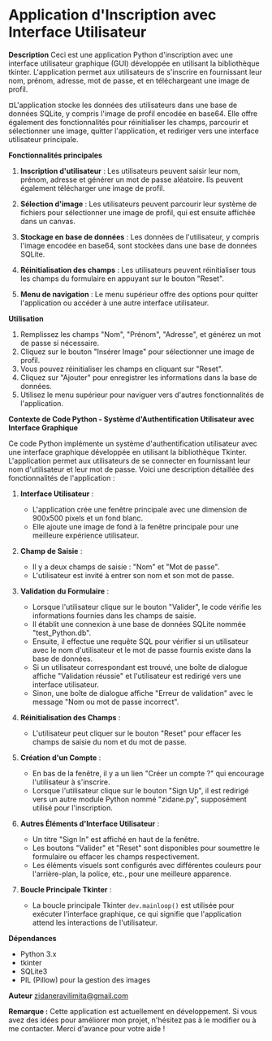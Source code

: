 # Application d'Inscription avec Interface Utilisateur

**Description**
Ceci est une application Python d'inscription avec une interface utilisateur graphique (GUI) développée en utilisant la bibliothèque tkinter. L'application permet aux utilisateurs de s'inscrire en fournissant leur nom, prénom, adresse, mot de passe, et en téléchargeant une image de profil.

¤L'application stocke les données des utilisateurs dans une base de données SQLite, y compris l'image de profil encodée en base64. Elle offre également des fonctionnalités pour réinitialiser les champs, parcourir et sélectionner une image, quitter l'application, et rediriger vers une interface utilisateur principale.

**Fonctionnalités principales**
1. **Inscription d'utilisateur** : Les utilisateurs peuvent saisir leur nom, prénom, adresse et générer un mot de passe aléatoire. Ils peuvent également télécharger une image de profil.

2. **Sélection d'image** : Les utilisateurs peuvent parcourir leur système de fichiers pour sélectionner une image de profil, qui est ensuite affichée dans un canvas.

3. **Stockage en base de données** : Les données de l'utilisateur, y compris l'image encodée en base64, sont stockées dans une base de données SQLite.

4. **Réinitialisation des champs** : Les utilisateurs peuvent réinitialiser tous les champs du formulaire en appuyant sur le bouton "Reset".

5. **Menu de navigation** : Le menu supérieur offre des options pour quitter l'application ou accéder à une autre interface utilisateur.

**Utilisation**
1. Remplissez les champs "Nom", "Prénom", "Adresse", et générez un mot de passe si nécessaire.
2. Cliquez sur le bouton "Insérer Image" pour sélectionner une image de profil.
3. Vous pouvez réinitialiser les champs en cliquant sur "Reset".
4. Cliquez sur "Ajouter" pour enregistrer les informations dans la base de données.
5. Utilisez le menu supérieur pour naviguer vers d'autres fonctionnalités de l'application.

**Contexte de Code Python - Système d'Authentification Utilisateur avec Interface Graphique**

Ce code Python implémente un système d'authentification utilisateur avec une interface graphique développée en utilisant la bibliothèque Tkinter. L'application permet aux utilisateurs de se connecter en fournissant leur nom d'utilisateur et leur mot de passe. Voici une description détaillée des fonctionnalités de l'application :

1. **Interface Utilisateur** :
   - L'application crée une fenêtre principale avec une dimension de 900x500 pixels et un fond blanc.
   - Elle ajoute une image de fond à la fenêtre principale pour une meilleure expérience utilisateur.

2. **Champ de Saisie** :
   - Il y a deux champs de saisie : "Nom" et "Mot de passe".
   - L'utilisateur est invité à entrer son nom et son mot de passe.

3. **Validation du Formulaire** :
   - Lorsque l'utilisateur clique sur le bouton "Valider", le code vérifie les informations fournies dans les champs de saisie.
   - Il établit une connexion à une base de données SQLite nommée "test_Python.db".
   - Ensuite, il effectue une requête SQL pour vérifier si un utilisateur avec le nom d'utilisateur et le mot de passe fournis existe dans la base de données.
   - Si un utilisateur correspondant est trouvé, une boîte de dialogue affiche "Validation réussie" et l'utilisateur est redirigé vers une interface utilisateur.
   - Sinon, une boîte de dialogue affiche "Erreur de validation" avec le message "Nom ou mot de passe incorrect".

4. **Réinitialisation des Champs** :
   - L'utilisateur peut cliquer sur le bouton "Reset" pour effacer les champs de saisie du nom et du mot de passe.

5. **Création d'un Compte** :
   - En bas de la fenêtre, il y a un lien "Créer un compte ?" qui encourage l'utilisateur à s'inscrire.
   - Lorsque l'utilisateur clique sur le bouton "Sign Up", il est redirigé vers un autre module Python nommé "zidane.py", supposément utilisé pour l'inscription.

6. **Autres Éléments d'Interface Utilisateur** :
   - Un titre "Sign In" est affiché en haut de la fenêtre.
   - Les boutons "Valider" et "Reset" sont disponibles pour soumettre le formulaire ou effacer les champs respectivement.
   - Les éléments visuels sont configurés avec différentes couleurs pour l'arrière-plan, la police, etc., pour une meilleure apparence.

7. **Boucle Principale Tkinter** :
   - La boucle principale Tkinter `dev.mainloop()` est utilisée pour exécuter l'interface graphique, ce qui signifie que l'application attend les interactions de l'utilisateur.


**Dépendances**
- Python 3.x
- tkinter
- SQLite3
- PIL (Pillow) pour la gestion des images

**Auteur**
zidaneravilimita@gmail.com

**Remarque :** Cette application est actuellement en développement. Si vous avez des idées pour améliorer mon projet, n'hésitez pas à le modifier ou à me contacter. Merci d'avance pour votre aide !
